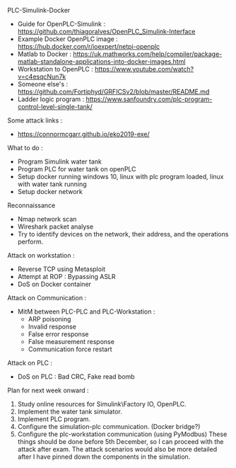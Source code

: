 PLC-Simulink-Docker
- Guide for OpenPLC-Simulink : https://github.com/thiagoralves/OpenPLC_Simulink-Interface
- Example Docker OpenPLC image : https://hub.docker.com/r/ioexpert/netpi-openplc
- Matlab to Docker : https://uk.mathworks.com/help/compiler/package-matlab-standalone-applications-into-docker-images.html
- Workstation to OpenPLC : https://www.youtube.com/watch?v=c4esqcNun7k
- Someone else's : https://github.com/Fortiphyd/GRFICSv2/blob/master/README.md
- Ladder logic program : https://www.sanfoundry.com/plc-program-control-level-single-tank/

Some attack links :
- https://connormcgarr.github.io/eko2019-exe/

What to do :
- Program Simulink water tank
- Program PLC for water tank on openPLC
- Setup docker running windows 10, linux with plc program loaded, linux with water tank running
- Setup docker network


Reconnaissance
- Nmap network scan
- Wireshark packet analyse
- Try to identify devices on the network, their address, and the operations perform.

Attack on workstation :
- Reverse TCP using Metasploit
- Attempt at ROP : Bypassing ASLR 
- DoS on Docker container

Attack on Communication :
- MitM between PLC-PLC and PLC-Workstation :
    - ARP poisoning
    - Invalid response
    - False error response
    - False measurement response
    - Communication force restart

Attack on PLC :
- DoS on PLC : Bad CRC, Fake read bomb

Plan for next week onward :
1. Study online resources for Simulink\Factory IO, OpenPLC.
2. Implement the water tank simulator. 
3. Implement PLC program.
4. Configure the simulation-plc communication. (Docker bridge?)
5. Configure the plc-workstation communication (using PyModbus)
These things should be done before 5th December, so I can proceed with the attack after exam.
The attack scenarios would also be more detailed after I have pinned down the components in the simulation.

